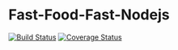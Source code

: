 # Fast-Food-Fast-Nodejs

[![Build Status](https://travis-ci.org/Johnsonojo/Fast-Food-Fast-Nodejs.svg?branch=develop)](https://travis-ci.org/Johnsonojo/Fast-Food-Fast-Nodejs)
[![Coverage Status](https://coveralls.io/repos/github/Johnsonojo/Fast-Food-Fast-Nodejs/badge.svg?branch=develop)](https://coveralls.io/github/Johnsonojo/Fast-Food-Fast-Nodejs?branch=develop)
